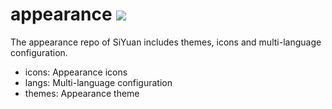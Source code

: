 # appearance <a title="Hits" target="_blank" href="https://github.com/siyuan-note/appearance"><img src="https://hits.b3log.org/siyuan-note/appearance.svg"></a>

The appearance repo of SiYuan includes themes, icons and multi-language configuration.

* icons: Appearance icons
* langs: Multi-language configuration
* themes: Appearance theme
